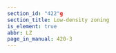 ```yaml
---
section_id: "422"g
section_title: Low-density zoning
is_element: true
abbr: LZ
page_in_manual: 420-3
---
```


